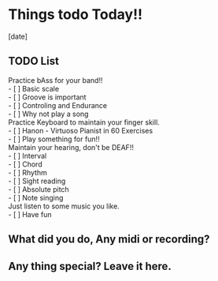# Things todo Today!!
[date]

## TODO List
Practice bAss for your band!!  
	- [ ] Basic scale  
	- [ ]  Groove is important  
	- [ ] Controling and Endurance  
	- [ ] Why not play a song  
Practice Keyboard to maintain your finger skill.  
	- [ ] Hanon - Virtuoso Pianist in 60 Exercises  
	- [ ] Play something for fun!!  
Maintain your hearing, don't be DEAF!!  
	- [ ] Interval  
	- [ ] Chord  
	- [ ] Rhythm  
	- [ ] Sight reading  
	- [ ] Absolute pitch  
	- [ ] Note singing  
Just listen to some music you like.  
	- [ ] Have fun  

## What did you do, Any midi or recording?

## Any thing special? Leave it here.

